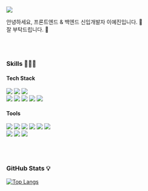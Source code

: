
<br />

<img src="https://img.shields.io/badge/pos03167@naver.com-FF3670?style=flat-square&logo=gmail&logoColor=white"/>

안녕하세요, 프론트엔드 & 백엔드 신입개발자 이예진입니다. 👋 <br />
잘 부탁드립니다. 💖




<br />
<br />

### Skills 👩🏻‍💻

#### Tech Stack
<img src="https://img.shields.io/badge/SPRING-6DB33F?style=flat-square&logo=spring&logoColor=white"/> <img src="https://img.shields.io/badge/SPRING BOOT-6DB33F?style=flat-square&logo=springboot&logoColor=white"/> <img src="https://img.shields.io/badge/Java-007396?style=flat-square&logo=JAVA&logoColor=white" /> <br />
<img src="https://img.shields.io/badge/REACT-20232a?style=flat-square&logo=react&logoColor=61DAFB"/> <img src="https://img.shields.io/badge/HTML-E34F26?style=flat-square&logo=html5&logoColor=white"/> <img src="https://img.shields.io/badge/JAVA SCRIPT-F7DF1E?style=flat-square&logo=javascript&logoColor=white"/> <img src="https://img.shields.io/badge/CSS-1572B6?style=flat-square&logo=css3&logoColor=white"/> <img src="https://img.shields.io/badge/SCSS-CC6699?style=flat-square&logo=sass&logoColor=white"/> 

#### Tools
<img src="https://img.shields.io/badge/VSCODE-6DB33F?style=flat-square&logo=VSCODE&logoColor=white" /> <img src="https://img.shields.io/badge/ECLIPSE-2C2255?style=flat-square&logo=eclipseide&logoColor=white" /> <img src="https://img.shields.io/badge/INTELLIJ-000000?style=flat-square&logo=intellijidea&logoColor=white" /> <img src="https://img.shields.io/badge/MARIA DB-003545?style=flat-square&logo=mariadb&logoColor=white" />  <img src="https://img.shields.io/badge/MYSQL-4479A1?style=flat-square&logo=mysql&logoColor=white" />  <img src="https://img.shields.io/badge/AWS-232F3E?style=flat-square&logo=amazonwebservices&logoColor=white" /> <br />
<img src="https://img.shields.io/badge/NOTION-000000?style=flat-square&logo=notion&logoColor=white"/> <img src="https://img.shields.io/badge/GITHUB-181717?style=flat-square&logo=github&logoColor=white"/> <img src="https://img.shields.io/badge/GIT-F05032?style=flat-square&logo=git&logoColor=white"/>  <br />


<br />
<br />

### GitHub Stats 💡  <br />
[![Top Langs](https://github-readme-stats.vercel.app/api/top-langs/?username=yaejin12&layout=compact)](https://github.com/yaejin12/github-readme-stats)



